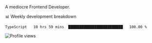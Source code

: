 A mediocre Frontend Developer.

📊 Weekly development breakdown
<!--START_SECTION:waka-->

```text
TypeScript   10 hrs 59 mins  █████████████████████████   100.00 %
```

<!--END_SECTION:waka-->

<img src="https://gpvc.arturio.dev/iqbalfasri" alt="Profile views"/>
